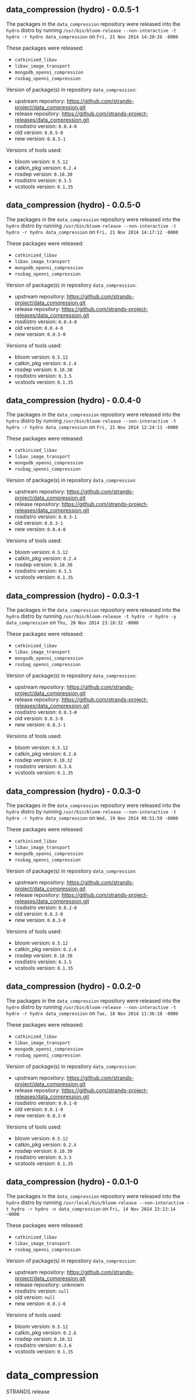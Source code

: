 ## data_compression (hydro) - 0.0.5-1

The packages in the `data_compression` repository were released into the `hydro` distro by running `/usr/bin/bloom-release --non-interactive -t hydro -r hydro data_compression` on `Fri, 21 Nov 2014 14:20:26 -0000`

These packages were released:
- `catkinized_libav`
- `libav_image_transport`
- `mongodb_openni_compression`
- `rosbag_openni_compression`

Version of package(s) in repository `data_compression`:
- upstream repository: https://github.com/strands-project/data_compression.git
- release repository: https://github.com/strands-project-releases/data_compression.git
- rosdistro version: `0.0.4-0`
- old version: `0.0.5-0`
- new version: `0.0.5-1`

Versions of tools used:
- bloom version: `0.5.12`
- catkin_pkg version: `0.2.4`
- rosdep version: `0.10.30`
- rosdistro version: `0.3.5`
- vcstools version: `0.1.35`


## data_compression (hydro) - 0.0.5-0

The packages in the `data_compression` repository were released into the `hydro` distro by running `/usr/bin/bloom-release --non-interactive -t hydro -r hydro data_compression` on `Fri, 21 Nov 2014 14:17:12 -0000`

These packages were released:
- `catkinized_libav`
- `libav_image_transport`
- `mongodb_openni_compression`
- `rosbag_openni_compression`

Version of package(s) in repository `data_compression`:
- upstream repository: https://github.com/strands-project/data_compression.git
- release repository: https://github.com/strands-project-releases/data_compression.git
- rosdistro version: `0.0.4-0`
- old version: `0.0.4-0`
- new version: `0.0.5-0`

Versions of tools used:
- bloom version: `0.5.12`
- catkin_pkg version: `0.2.4`
- rosdep version: `0.10.30`
- rosdistro version: `0.3.5`
- vcstools version: `0.1.35`


## data_compression (hydro) - 0.0.4-0

The packages in the `data_compression` repository were released into the `hydro` distro by running `/usr/bin/bloom-release --non-interactive -t hydro -r hydro data_compression` on `Fri, 21 Nov 2014 12:24:11 -0000`

These packages were released:
- `catkinized_libav`
- `libav_image_transport`
- `mongodb_openni_compression`
- `rosbag_openni_compression`

Version of package(s) in repository `data_compression`:
- upstream repository: https://github.com/strands-project/data_compression.git
- release repository: https://github.com/strands-project-releases/data_compression.git
- rosdistro version: `0.0.3-1`
- old version: `0.0.3-1`
- new version: `0.0.4-0`

Versions of tools used:
- bloom version: `0.5.12`
- catkin_pkg version: `0.2.4`
- rosdep version: `0.10.30`
- rosdistro version: `0.3.5`
- vcstools version: `0.1.35`


## data_compression (hydro) - 0.0.3-1

The packages in the `data_compression` repository were released into the `hydro` distro by running `/usr/bin/bloom-release -t hydro -r hydro -y data_compression` on `Thu, 20 Nov 2014 23:18:32 -0000`

These packages were released:
- `catkinized_libav`
- `libav_image_transport`
- `mongodb_openni_compression`
- `rosbag_openni_compression`

Version of package(s) in repository `data_compression`:
- upstream repository: https://github.com/strands-project/data_compression.git
- release repository: https://github.com/strands-project-releases/data_compression.git
- rosdistro version: `0.0.3-0`
- old version: `0.0.3-0`
- new version: `0.0.3-1`

Versions of tools used:
- bloom version: `0.5.12`
- catkin_pkg version: `0.2.6`
- rosdep version: `0.10.32`
- rosdistro version: `0.3.6`
- vcstools version: `0.1.35`


## data_compression (hydro) - 0.0.3-0

The packages in the `data_compression` repository were released into the `hydro` distro by running `/usr/bin/bloom-release --non-interactive -t hydro -r hydro data_compression` on `Wed, 19 Nov 2014 08:51:59 -0000`

These packages were released:
- `catkinized_libav`
- `libav_image_transport`
- `mongodb_openni_compression`
- `rosbag_openni_compression`

Version of package(s) in repository `data_compression`:
- upstream repository: https://github.com/strands-project/data_compression.git
- release repository: https://github.com/strands-project-releases/data_compression.git
- rosdistro version: `0.0.2-0`
- old version: `0.0.2-0`
- new version: `0.0.3-0`

Versions of tools used:
- bloom version: `0.5.12`
- catkin_pkg version: `0.2.4`
- rosdep version: `0.10.30`
- rosdistro version: `0.3.5`
- vcstools version: `0.1.35`


## data_compression (hydro) - 0.0.2-0

The packages in the `data_compression` repository were released into the `hydro` distro by running `/usr/bin/bloom-release --non-interactive -t hydro -r hydro data_compression` on `Tue, 18 Nov 2014 11:36:18 -0000`

These packages were released:
- `catkinized_libav`
- `libav_image_transport`
- `mongodb_openni_compression`
- `rosbag_openni_compression`

Version of package(s) in repository `data_compression`:
- upstream repository: https://github.com/strands-project/data_compression.git
- release repository: https://github.com/strands-project-releases/data_compression.git
- rosdistro version: `0.0.1-0`
- old version: `0.0.1-0`
- new version: `0.0.2-0`

Versions of tools used:
- bloom version: `0.5.12`
- catkin_pkg version: `0.2.4`
- rosdep version: `0.10.30`
- rosdistro version: `0.3.5`
- vcstools version: `0.1.35`


## data_compression (hydro) - 0.0.1-0

The packages in the `data_compression` repository were released into the `hydro` distro by running `/usr/local/bin/bloom-release --non-interactive -t hydro -r hydro -n data_compression` on `Fri, 14 Nov 2014 23:13:14 -0000`

These packages were released:
- `catkinized_libav`
- `libav_image_transport`
- `rosbag_openni_compression`

Version of package(s) in repository `data_compression`:
- upstream repository: https://github.com/strands-project/data_compression.git
- release repository: unknown
- rosdistro version: `null`
- old version: `null`
- new version: `0.0.1-0`

Versions of tools used:
- bloom version: `0.5.12`
- catkin_pkg version: `0.2.6`
- rosdep version: `0.10.32`
- rosdistro version: `0.3.6`
- vcstools version: `0.1.35`


data_compression
================

STRANDS release
